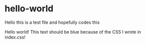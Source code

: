 # hello-world
Hello this is a test file and hopefully codes this 
  <head>
    <link rel="stylesheet" type="text/css" href="index.css">
  </head>
  <body>
    <p>Hello world! This text should be blue because of the CSS I wrote in index.css!</p>
    <script type="text/javascript" src="index.js"></script>
  </body>
